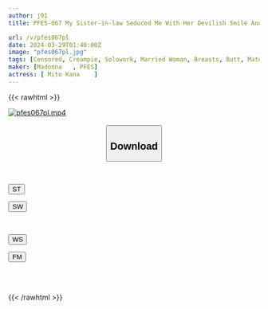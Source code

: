 ```yaml
---
author: j91
title: PFES-067 My Sister-in-law Seduced Me With Her Devilish Smile And Beautiful Ass In Sheer Panties, And I Lost All My Reason And Had Sex With Her For 7 Days On My Way Home, Kana Mito.

url: /v/pfes067pl
date: 2024-03-29T01:40:00Z
image: "pfes067pl.jpg"
tags: [Censored, Creampie, Solowork, Married Woman, Breasts, Butt, Mature Woman	]
maker: [Madonna   , PFES]
actress: [ Mito Kana 	]
---
```



{{< rawhtml >}}

<div class="video" data-videoid="aP9l6V3BPbuxGzQ">
    <a href="javascript:;">
        <img src="/v/pfes067pl/pfes067pl.jpg" width="WIDTH" height="HEIGHT" alt="pfes067pl.mp4" loading="lazy">
    </a>
</div>

<script type="text/javascript" src="https://j91.asia/asset/on-demand-st.js"></script>

<br>
  <link rel="stylesheet" href="https://j91.asia/asset/bs5.css">
  
  <center>
  <button class="btn btn-primary" type="button" data-bs-toggle="collapse" data-bs-target=".multi-collapse" aria-expanded="false" aria-controls="multiCollapseExample1 multiCollapseExample2"><h2>Download</h2></button></center>
</p>
<div class="row">
  <div class="col">
    <div class="collapse multi-collapse" id="multiCollapseExample1">
      <div class="card card-body">
	      	      <br>
<div class="buttons">  
<p><a href="https://streamtape.to/v/aP9l6V3BPbuxGzQ" target="_blank"><button class="btn-hover color-3"><i class="fa fa-download"></i> ST</button></a></p>
<p><a href="https://asnwish.com/xoob2ween9rx" target="_blank"><button class="btn-hover color-2"><i class="fa fa-download"></i> SW</button></a></p></div>
    </div>
  </div>
</div>
  <div class="col">
    <div class="collapse multi-collapse" id="multiCollapseExample2">
      <div class="card card-body">
	      <br>
<div class="buttons">
<p><a href="https://wolfstream.tv/pi3me7joumxd"><button class="btn-hover color-9"><i class="fa fa-download"></i> WS</button></a></p>
<p><a href="https://filemoon.sx/d/7n3v26jswt7c"><button class="btn-hover color-8"><i class="fa fa-download"></i> FM</button></a></p></div>
<br><br>
      </div>
    </div>
  </div>
</div>

{{< /rawhtml >}}